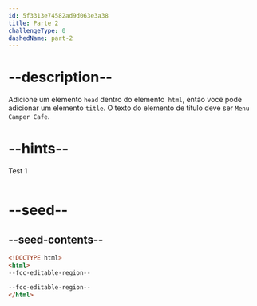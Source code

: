 ```yaml
---
id: 5f3313e74582ad9d063e3a38
title: Parte 2
challengeType: 0
dashedName: part-2
---
```


# --description--

Adicione um elemento `head` dentro do elemento` html`, então você pode adicionar um elemento `title`.
 O texto do elemento de título deve ser `Menu Camper Cafe`. 

# --hints--

Test 1

```js

```

# --seed--

## --seed-contents--

```html
<!DOCTYPE html>
<html>
--fcc-editable-region--

--fcc-editable-region--
</html>
```

